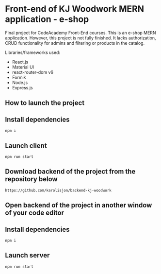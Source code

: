 # Front-end of KJ Woodwork MERN application - e-shop
Final project for CodeAcademy Front-End courses. This is an e-shop MERN application. However, this project is not fully finished. It lacks authorization, CRUD functionality for admins and filtering or products in the catalog. 

Libraries/frameworks used: 
- React.js
- Material UI
- react-router-dom v6
- Formik
- Node.js
- Express.js

## How to launch the project

## Install dependencies
```
npm i
```
## Launch client
```
npm run start
```

## Download backend of the project from the repository below
```
https://github.com/karolisjon/backend-kj-woodwork
```
## Open backend of the project in another window of your code editor
## Install dependencies
```
npm i
```
## Launch server
```
npm run start
```
